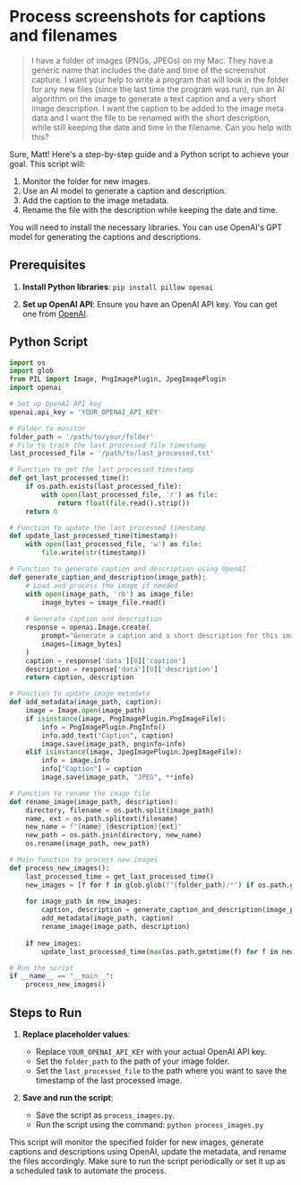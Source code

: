 # Process screenshots for captions and filenames

> I have a folder of images (PNGs, JPEGs) on my Mac. They have a generic name that includes the date and time of the screenshot capture. I want your help to write a program that will look in the folder for any new files (since the last time the program was run), run an AI algorithm on the image to generate a text caption and a very short image description. I want the caption to be added to the image meta data and I want the file to be renamed with the short description, while still keeping the date and time in the filename. Can you help with this?

Sure, Matt! Here's a step-by-step guide and a Python script to achieve your goal. This script will:

1. Monitor the folder for new images.
2. Use an AI model to generate a caption and description.
3. Add the caption to the image metadata.
4. Rename the file with the description while keeping the date and time.

You will need to install the necessary libraries. You can use OpenAI's GPT model for generating the captions and descriptions.

## Prerequisites

1. **Install Python libraries**:
   `pip install pillow openai`

2. **Set up OpenAI API**:
   Ensure you have an OpenAI API key. You can get one from [OpenAI](https://www.openai.com/).

## Python Script

```python
import os
import glob
from PIL import Image, PngImagePlugin, JpegImagePlugin
import openai

# Set up OpenAI API key
openai.api_key = 'YOUR_OPENAI_API_KEY'

# Folder to monitor
folder_path = '/path/to/your/folder'
# File to track the last processed file timestamp
last_processed_file = '/path/to/last_processed.txt'

# Function to get the last processed timestamp
def get_last_processed_time():
    if os.path.exists(last_processed_file):
        with open(last_processed_file, 'r') as file:
            return float(file.read().strip())
    return 0

# Function to update the last processed timestamp
def update_last_processed_time(timestamp):
    with open(last_processed_file, 'w') as file:
        file.write(str(timestamp))

# Function to generate caption and description using OpenAI
def generate_caption_and_description(image_path):
    # Load and process the image if needed
    with open(image_path, 'rb') as image_file:
        image_bytes = image_file.read()
    
    # Generate caption and description
    response = openai.Image.create(
        prompt="Generate a caption and a short description for this image",
        images=[image_bytes]
    )
    caption = response['data'][0]['caption']
    description = response['data'][0]['description']
    return caption, description

# Function to update image metadata
def add_metadata(image_path, caption):
    image = Image.open(image_path)
    if isinstance(image, PngImagePlugin.PngImageFile):
        info = PngImagePlugin.PngInfo()
        info.add_text("Caption", caption)
        image.save(image_path, pnginfo=info)
    elif isinstance(image, JpegImagePlugin.JpegImageFile):
        info = image.info
        info["Caption"] = caption
        image.save(image_path, "JPEG", **info)

# Function to rename the image file
def rename_image(image_path, description):
    directory, filename = os.path.split(image_path)
    name, ext = os.path.splitext(filename)
    new_name = f"{name}_{description}{ext}"
    new_path = os.path.join(directory, new_name)
    os.rename(image_path, new_path)

# Main function to process new images
def process_new_images():
    last_processed_time = get_last_processed_time()
    new_images = [f for f in glob.glob(f"{folder_path}/*") if os.path.getmtime(f) > last_processed_time]
    
    for image_path in new_images:
        caption, description = generate_caption_and_description(image_path)
        add_metadata(image_path, caption)
        rename_image(image_path, description)
    
    if new_images:
        update_last_processed_time(max(os.path.getmtime(f) for f in new_images))

# Run the script
if __name__ == "__main__":
    process_new_images()
```

## Steps to Run

1. **Replace placeholder values**:
   - Replace `YOUR_OPENAI_API_KEY` with your actual OpenAI API key.
   - Set the `folder_path` to the path of your image folder.
   - Set the `last_processed_file` to the path where you want to save the timestamp of the last processed image.

2. **Save and run the script**:
   - Save the script as `process_images.py`.
   - Run the script using the command:
     `python process_images.py`

This script will monitor the specified folder for new images, generate captions and descriptions using OpenAI, update the metadata, and rename the files accordingly. Make sure to run the script periodically or set it up as a scheduled task to automate the process.